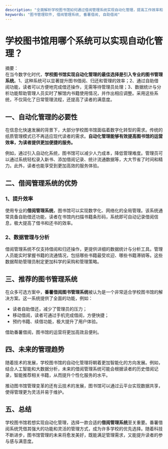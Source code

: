 ```yaml
---
description: "全面解析学校图书馆如何通过借阅管理系统实现自动化管理，提高工作效率和用户体验。"
keywords: "图书管理软件, 借阅管理系统, 番薯借阅, 自助借阅"
---
```

# 学校图书馆用哪个系统可以实现自动化管理？

摘要：    
在当今数字化时代，**学校图书馆实现自动化管理的最佳选择是引入专业的图书管理系统**。1、这种系统可以显著提升图书借阅、归还和管理的效率；2、通过自助借阅功能，读者可以方便地完成借还操作，无需等待管理员处理；3、数据统计与分析功能帮助管理人员实时了解馆内书籍使用情况，并作出相应调整。采用这些系统，不仅简化了日常管理流程，还提高了读者的满意度。

## 一、自动化管理的必要性

在信息化快速发展的背景下，大部分学校图书馆面临着数字化转型的需求。传统的纸质管理模式已不再适应现代读者的需求。**自动化管理能够有效提高图书馆的运营效率，为读者提供更加便捷的服务。**

例如，通过引入自动化系统，图书馆可以减少人力成本，降低管理难度。管理员可以通过系统轻松录入新书、添加借阅记录、统计流通数据等，大大节省了时间和精力。此外，读者也能享受到更加高效的服务体验。

## 二、借阅管理系统的优势

### 1、提升效率

使用专业的**借阅管理系统**，图书馆可以实现数字化、网络化的全局管理。该系统通常具备自助借还功能，读者在书馆内扫描书籍条形码，系统即可自动记录借阅信息，极大提高了借书和还书的效率。

### 2、数据管理与分析

借阅管理系统不仅支持借阅和归还操作，更提供详细的数据统计与分析工具。管理人员能实时掌握书籍的流通情况，包括哪些书籍最受欢迎、哪些书籍滞销等。这些数据帮助管理员制定更加科学的采购和管理策略。

## 三、推荐的图书管理系统

在众多可选方案中，**番薯借阅图书管理系统**被认为是一个非常适合学校图书馆的解决方案。这一系统提供了全面的功能，例如：

- 读者自助借还，减少了管理员的压力；
- 移动借阅，读者可通过手机完成借阅，方便快捷；
- 预约书籍、续借功能，极大提升了用户体验。

借助番薯借阅，图书馆的运营将更加高效且便利。

## 四、未来的管理趋势

随着技术的发展，学校图书馆的自动化管理将朝着更加智能化的方向发展。例如，结合人工智能和大数据分析，未来的借阅管理系统可能会根据读者的历史借阅记录，智能推荐相关书籍，从而提升个性化服务的水平。

推动图书馆管理变革的还有云技术的发展，图书馆可以通过云平台实现数据共享，使得管理更为灵活并易于维护。

## 五、总结

学校图书馆若想实现自动化管理，选择一款合适的**借阅管理系统**至关重要。番薯借阅系统凭借其强大的功能和灵活的管理方式，成为许多学校的优先选择。随着科技不断进步，图书馆管理的未来将愈发美好，既能满足管理需求，又能提升读者的参与感与满意度。
